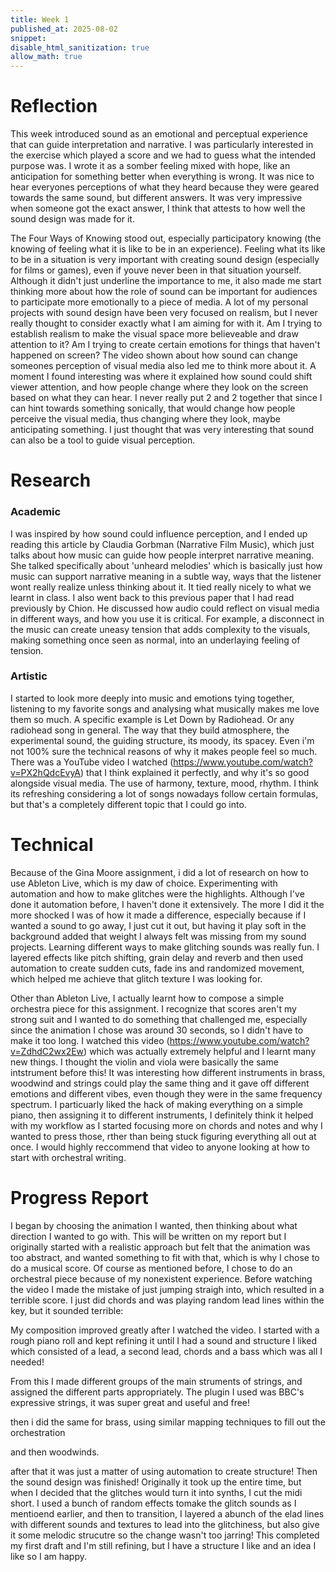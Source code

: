 ```yaml
---
title: Week 1
published_at: 2025-08-02
snippet:
disable_html_sanitization: true
allow_math: true
---
```


# Reflection

This week introduced sound as an emotional and perceptual experience that can guide interpretation and narrative. I was particularly interested in the exercise which played a score and we had to guess what the intended purpose was. I wrote it as a somber feeling mixed with hope, like an anticipation for something better when everything is wrong. It was nice to hear everyones perceptions of what they heard because they were geared towards the same sound, but different answers. It was very impressive when someone got the exact answer, I think that attests to how well the sound design was made for it.

The Four Ways of Knowing stood out, especially participatory knowing (the knowing of feeling what it is like to be in an experience). Feeling what its like to be in a situation is very important with creating sound design (especially for films or games), even if youve never been in that situation yourself. Although it didn't just underline the importance to me, it also made me start thinking more about how the role of sound can be important for audiences to participate more emotionally to a piece of media. A lot of my personal projects with sound design have been very focused on realism, but I never really thought to consider exactly what I am aiming for with it. Am I trying to establish realism to make the visual space more believeable and draw attention to it? Am I trying to create certain emotions for things that haven't happened on screen? The video shown about how sound can change someones perception of visual media also led me to think more about it. A moment I found interesting was where it explained how sound could shift viewer attention, and how people change where they look on the screen based on what they can hear. I never really put 2 and 2 together that since I can hint towards something sonically, that would change how people perceive the visual media, thus changing where they look, maybe anticipating something. I just thought that was very interesting that sound can also be a tool to guide visual perception.

# Research

### Academic

I was inspired by how sound could influence perception, and I ended up reading this article by Claudia Gorbman (Narrative Film Music), which just talks about how music can guide how people interpret narrative meaning. She talked specifically about 'unheard melodies' which is basically just how music can support narrative meaning in a subtle way, ways that the listener wont really realize unless thinking about it. It tied really nicely to what we learnt in class. I also went back to this previous paper that I had read previously by Chion. He discussed how audio could reflect on visual media in different ways, and how you use it is critical. For example, a disconnect in the music can create uneasy tension that adds complexity to the visuals, making something once seen as normal, into an underlaying feeling of tension.

### Artistic

I started to look more deeply into music and emotions tying together, listening to my favorite songs and analysing what musically makes me love them so much. A specific example is Let Down by Radiohead. Or any radiohead song in general. The way that they build atmosphere, the experimental sound, the guiding structure, its moody, its spacey. Even i'm not 100% sure the technical reasons of why it makes people feel so much. There was a YouTube video I watched (https://www.youtube.com/watch?v=PX2hQdcEvyA) that I think explained it perfectly, and why it's so good alongside visual media. The use of harmony, texture, mood, rhythm. I think its refreshing considering a lot of songs nowadays follow certain formulas, but that's a completely different topic that I could go into.

# Technical

Because of the Gina Moore assignment, i did a lot of research on how to use Ableton Live, which is my daw of choice. Experimenting with automation and how to make glitches were the highlights. Although I've done it automation before, I haven't done it extensively. The more I did it the more shocked I was of how it made a difference, especially because if I wanted a sound to go away, I just cut it out, but having it play soft in the background added that weight I always felt was missing from my sound projects. Learning different ways to make glitching sounds was really fun. I layered effects like pitch shifting, grain delay and reverb and then used automation to create sudden cuts, fade ins and randomized movement, which helped me achieve that glitch texture I was looking for.

Other than Ableton Live, I actually learnt how to compose a simple orchestra piece for this assignment. I recognize that scores aren't my strong suit and I wanted to do something that challenged me, especially since the animation I chose was around 30 seconds, so I didn't have to make it too long. I watched this video (https://www.youtube.com/watch?v=ZdhdC2wx2Ew) which was actually extremely helpful and I learnt many new things. I thought the violin and viola were basically the same intstrument before this! It was interesting how different instruments in brass, woodwind and strings could play the same thing and it gave off different emotions and different vibes, even though they were in the same frequency spectrum. I particuarly liked the hack of making everything on a simple piano, then assigning it to different instruments, I definitely think it helped with my workflow as I started focusing more on chords and notes and why I wanted to press those, rther than being stuck figuring everything all out at once. I would highly reccommend that video to anyone looking at how to start with orchestral writing.

# Progress Report

I began by choosing the animation I wanted, then thinking about what direction I wanted to go with. This will be written on my report but I originally started with a realistic approach but felt that the animation was too abstract, and wanted something to fit with that, which is why I chose to do a musical score. Of course as mentioned before, I chose to do an orchestral piece because of my nonexistent experience. Before watching the video I made the mistake of just jumping straigh into, which resulted in a terrible score. I just did chords and was playing random lead lines within the key, but it sounded terrible:

My composition improved greatly after I watched the video. I started with a rough piano roll and kept refining it until I had a sound and structure I liked which consisted of a lead, a second lead, chords and a bass which was all I needed!

From this I made different groups of the main struments of strings, and assigned the different parts appropriately. The plugin I used was BBC's expressive strings, it was super great and useful and free!

then i did the same for brass, using similar mapping techniques to fill out the orchestration

and then woodwinds.

after that it was just a matter of using automation to create structure! Then the sound design was finished! Originally it took up the entire time, but when I decided that the glitches would turn it into synths, I cut the midi short. I used a bunch of random effects tomake the glitch sounds as I mentioend earlier, and then to transition, I layered a abunch of the elad lines with different sounds and textures to lead into the glitchiness, but also give it some melodic strucutre so the change wasn't too jarring! This completed my first draft and I'm still refining, but I have a structure I like and an idea I like so I am happy.
